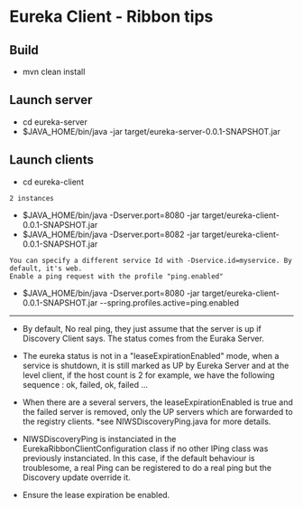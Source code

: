 # Eureka Client - Ribbon tips

## Build

* mvn clean install

## Launch server

* cd eureka-server
* $JAVA_HOME/bin/java -jar target/eureka-server-0.0.1-SNAPSHOT.jar

## Launch clients

* cd eureka-client

```
2 instances
```

* $JAVA_HOME/bin/java -Dserver.port=8080 -jar target/eureka-client-0.0.1-SNAPSHOT.jar
* $JAVA_HOME/bin/java -Dserver.port=8082 -jar target/eureka-client-0.0.1-SNAPSHOT.jar

```
You can specify a different service Id with -Dservice.id=myservice. By default, it's web.
Enable a ping request with the profile "ping.enabled" 
```

* $JAVA_HOME/bin/java -Dserver.port=8080 -jar target/eureka-client-0.0.1-SNAPSHOT.jar --spring.profiles.active=ping.enabled

----------

* By default, No real ping, they just assume that the server is up if Discovery Client says. The status comes from the Euraka Server.
* The eureka status is not in a "leaseExpirationEnabled" mode, when a service is shutdown, it is still marked as UP by Eureka Server and at the level client, if the host count is 2 for example, 
we have the following sequence : ok, failed, ok, failed ...
* When there are a several servers, the leaseExpirationEnabled is true and the failed server is removed, only the UP servers which are forwarded to the registry clients.
*see NIWSDiscoveryPing.java for more details.

* NIWSDiscoveryPing is instanciated in the EurekaRibbonClientConfiguration class if no other IPing class was previously instanciated. In this case, if the default behaviour is troublesome, a real Ping can be registered to do a real ping but the Discovery update override it.

* Ensure the lease expiration be enabled.
